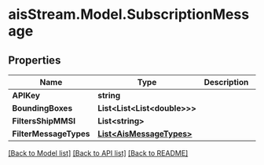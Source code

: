 # aisStream.Model.SubscriptionMessage

## Properties

Name | Type | Description | Notes
------------ | ------------- | ------------- | -------------
**APIKey** | **string** |  | 
**BoundingBoxes** | **List&lt;List&lt;List&lt;double&gt;&gt;&gt;** |  | 
**FiltersShipMMSI** | **List&lt;string&gt;** |  | [optional] 
**FilterMessageTypes** | [**List&lt;AisMessageTypes&gt;**](AisMessageTypes.md) |  | [optional] 

[[Back to Model list]](../README.md#documentation-for-models) [[Back to API list]](../README.md#documentation-for-api-endpoints) [[Back to README]](../README.md)

